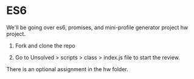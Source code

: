 # ES6

We'll be going over es6, promises, and mini-profile generator project hw project.

1) Fork and clone the repo

2) Go to Unsolved > scripts > class > index.js file to start the review.

There is an optional assignment in the hw folder.
